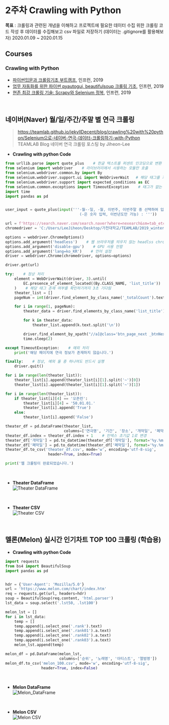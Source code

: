 2주차 Crawling with Python
=========================

**목표** : 크롤링과 관련된 개념을 이해하고 프로젝트에 필요한 데이터 수집 위한 크롤링 코드 작성 후 데이터를 수집해보고 csv 파일로 저장하기 (데이터는 .gitignore를 활용해보자) 2020.01.09 ~ 2020.01.15

Courses
-------

### Crawling with Python
- [파이썬입문과 크롤링기초 부트캠프](https://www.inflearn.com/course/Python-crawling-basic), 인프런, 2019
- [업무 자동화를 위한 파이썬 pyautogui, beautifulsoup 크롤링 기초](https://www.inflearn.com/course/%EC%97%85%EB%AC%B4%EC%9E%90%EB%8F%99%ED%99%94-%ED%8C%8C%EC%9D%B4%EC%8D%AC-pyautogui-%ED%81%AC%EB%A1%A4%EB%A7%81%EA%B8%B0%EC%B4%88#), 인프런, 2019
- [현존 최강 크롤링 기술: Scrapy와 Selenium 정복](https://www.inflearn.com/course/Crawling-Scrapy-Selenium#), 인프런, 2019

<br>

## 네이버(Naver) 월/일/주간/주말 별 연극 크롤링
> https://teamlab.github.io/jekyllDecent/blog/crawling%20with%20python/Selenium으로-네이버-연극-데이터-크롤링하기-with-Python<br>
> TEAMLAB Blog 네이버 연극 크롤링 포스팅 by Jiheon-Lee
- **Crawling with python Code**<br>

```python
from urllib.parse import quote_plus    # 한글 텍스트를 퍼센트 인코딩으로 변환
from selenium import webdriver    # 라이브러리에서 사용하는 모듈만 호출
from selenium.webdriver.common.by import By
from selenium.webdriver.support.ui import WebDriverWait   # 해당 태그를 기다림
from selenium.webdriver.support import expected_conditions as EC
from selenium.common.exceptions import TimeoutException    # 태그가 없는 예외 처리
import time
import pandas as pd


user_input = quote_plus(input('''-월--일, -월, 이번주, 이번주말 중 선택하여 입력해주세요.
                                 (-은 숫자 입력, 이번년도만 가능) : '''))

url = f'https://search.naver.com/search.naver?where=nexearch&sm=tab_etc&query={user_input}%20%EC%97%B0%EA%B7%B9%20%EA%B3%B5%EC%97%B0'
chromedriver = 'C:/Users/LeeJiheon/Desktop/가천대학교/TEAMLAB/2019_winter_study/2주차/crawling/chromedriver'

options = webdriver.ChromeOptions()
options.add_argument('headless')    # 웹 브라우저를 띄우지 않는 headlss chrome 옵션 적용
options.add_argument('disable-gpu')    # GPU 사용 안함
options.add_argument('lang=ko_KR')    # 언어 설정
driver = webdriver.Chrome(chromedriver, options=options)

driver.get(url)

try:    # 정상 처리
    element = WebDriverWait(driver, 3).until(
        EC.presence_of_element_located((By.CLASS_NAME, 'list_title'))
    )    # 해당 태그 존재 여부를 확인하기까지 3초 기다림
    theater_list = []
    pageNum = int(driver.find_element_by_class_name('_totalCount').text)

    for i in range(1, pageNum):
        theater_data = driver.find_elements_by_class_name('list_title')

        for k in theater_data:
            theater_list.append(k.text.split('\n'))

        driver.find_element_by_xpath("//a[@class='btn_page_next _btnNext on']").click()
        time.sleep(2)

except TimeoutException:    # 예외 처리
    print('해당 페이지에 연극 정보가 존재하지 않습니다.')

finally:    # 정상, 예외 둘 중 하나여도 반드시 실행
    driver.quit()

for i in range(len(theater_list)):
    theater_list[i].append(theater_list[i][1].split('~')[0])
    theater_list[i].append(theater_list[i][1].split('~')[1])

for i in range(len(theater_list)):
    if theater_list[i][4] == '오픈런':
        theater_list[i][4] = '50.01.01.'
        theater_list[i].append('True')
    else:
        theater_list[i].append('False')

theater_df = pd.DataFrame(theater_list,
                          columns=['연극명', '기간', '장소', '개막일', '폐막일'])
theater_df.index = theater_df.index + 1    # 인덱스 초기값 1로 변경
theater_df['개막일'] = pd.to_datetime(theater_df['개막일'], format='%y.%m.%d.')
theater_df['폐막일'] = pd.to_datetime(theater_df['폐막일'], format='%y.%m.%d.')
theater_df.to_csv('theater_df.csv', mode='w', encoding='utf-8-sig',
                   header=True, index=True)

print('웹 크롤링이 완료되었습니다.')
```

<br>

- **Theater DataFrame**<br>
![Theater DataFrame](https://user-images.githubusercontent.com/48443734/72586367-cab28080-3934-11ea-8e2f-a7df9b4ee6b1.png)

<br>

- **Theater CSV**<br>
![Theater CSV](https://user-images.githubusercontent.com/48443734/72586447-2977fa00-3935-11ea-8092-82aff32730f6.PNG)

<br>

## 멜론(Melon) 실시간 인기차트 TOP 100 크롤링 (학습용)
- **Crawling with python Code**<br>

```python
import requests
from bs4 import BeautifulSoup
import pandas as pd


hdr = {'User-Agent': 'Mozilla/5.0'}
url = 'https://www.melon.com/chart/index.htm'
req = requests.get(url, headers=hdr)
soup = BeautifulSoup(req.content, 'html.parser')
lst_data = soup.select('.lst50, .lst100')

melon_lst = []
for i in lst_data:
    temp = []
    temp.append(i.select_one('.rank').text)
    temp.append(i.select_one('.rank01').a.text)
    temp.append(i.select_one('.rank02').a.text)
    temp.append(i.select_one('.rank03').a.text)
    melon_lst.append(temp)

melon_df = pd.DataFrame(melon_lst,
                        columns=['순위', '노래명', '아티스트', '앨범명'])
melon_df.to_csv('melon_100.csv', mode='w', encoding='utf-8-sig',
                header=True, index=False)
```

<br>

- **Melon DataFrame**<br>
![Melon_DataFrame](https://user-images.githubusercontent.com/48443734/72587362-58439f80-3938-11ea-8ee7-644525c76563.png)

<br>

- **Melon CSV**<br>
![Melon CSV](https://user-images.githubusercontent.com/48443734/72587352-4bbf4700-3938-11ea-9a58-0019fd5e83da.PNG)
